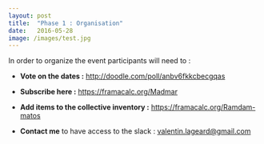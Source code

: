 ```yaml
---
layout: post
title:  "Phase 1 : Organisation"
date:   2016-05-28
image: /images/test.jpg
---
```


In order to organize the event participants will need to :

 * **Vote on the dates :** <http://doodle.com/poll/anbv6fkkcbecgqas>

 * **Subscribe here :** <https://framacalc.org/Madmar>

 * **Add items to the collective inventory :** <https://framacalc.org/Ramdam-matos>

 * **Contact me** to have access to the slack : <valentin.lageard@gmail.com>
